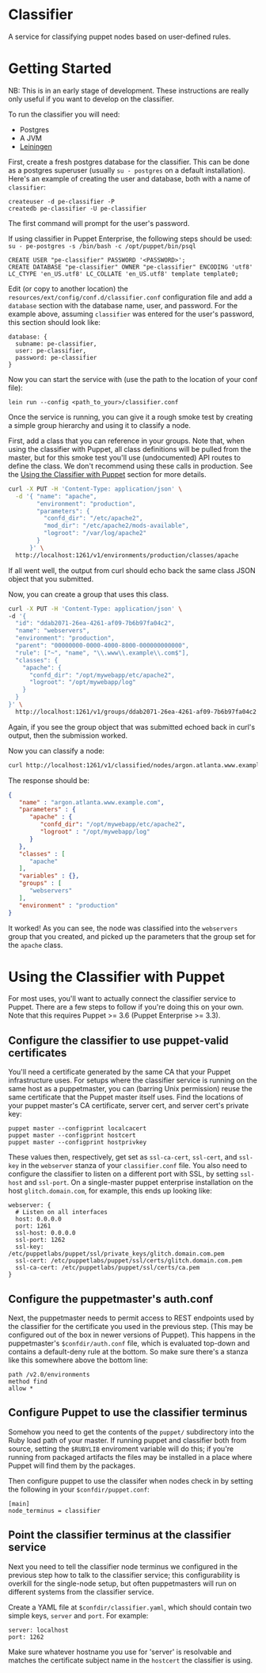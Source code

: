 # Classifier

A service for classifying puppet nodes based on user-defined rules.

# Getting Started

NB: This is in an early stage of development.
These instructions are really only useful if you want to develop on the classifier.

To run the classifier you will need:

* Postgres
* A JVM
* [Leiningen](http://leiningen.org)

First, create a fresh postgres database for the classifier.
This can be done as a postgres superuser (usually `su - postgres` on a default installation).
Here's an example of creating the user and database, both with a name of `classifier`:

```
createuser -d pe-classifier -P
createdb pe-classifier -U pe-classifier
```

The first command will prompt for the user's password.

If using classifier in Puppet Enterprise, the following steps should be used:
`su - pe-postgres -s /bin/bash -c /opt/puppet/bin/psql`

```
CREATE USER "pe-classifier" PASSWORD '<PASSWORD>';
CREATE DATABASE "pe-classifier" OWNER "pe-classifier" ENCODING 'utf8' LC_CTYPE 'en_US.utf8' LC_COLLATE 'en_US.utf8' template template0;
```

Edit (or copy to another location) the `resources/ext/config/conf.d/classifier.conf` configuration file and add a `database` section with the database name, user, and password.
For the example above, assuming `classifier` was entered for the user's password, this section should look like:

```
database: {
  subname: pe-classifier,
  user: pe-classifier,
  password: pe-classifier
}
```

Now you can start the service with (use the path to the location of your conf file):

```
lein run --config <path_to_your>/classifier.conf
```

Once the service is running, you can give it a rough smoke test by creating a simple group hierarchy and using it to classify a node.

First, add a class that you can reference in your groups.
Note that, when using the classifier with Puppet, all class definitions will be pulled from the master, but for this smoke test you'll use (undocumented) API routes to define the class. We don't recommend using these calls in production. See the [Using the Classifier with Puppet](#using-the-classifier-with-puppet) section for more details.

```sh
curl -X PUT -H 'Content-Type: application/json' \
  -d '{ "name": "apache",
        "environment": "production",
        "parameters": {
          "confd_dir": "/etc/apache2",
          "mod_dir": "/etc/apache2/mods-available",
          "logroot": "/var/log/apache2"
        }
      }' \
  http://localhost:1261/v1/environments/production/classes/apache
```

If all went well, the output from curl should echo back the same class JSON object that you submitted.

Now, you can create a group that uses this class.

```sh
curl -X PUT -H 'Content-Type: application/json' \
-d '{
  "id": "ddab2071-26ea-4261-af09-7b6b97fa04c2",
  "name": "webservers",
  "environment": "production",
  "parent": "00000000-0000-4000-8000-000000000000",
  "rule": ["~", "name", "\\.www\\.example\\.com$"],
  "classes": {
    "apache": {
      "confd_dir": "/opt/mywebapp/etc/apache2",
      "logroot": "/opt/mywebapp/log"
    }
  }
}' \
  http://localhost:1261/v1/groups/ddab2071-26ea-4261-af09-7b6b97fa04c2
```

Again, if you see the group object that was submitted echoed back in curl's output, then the submission worked.

Now you can classify a node:

```sh
curl http://localhost:1261/v1/classified/nodes/argon.atlanta.www.example.com
```

The response should be:

```json
{
   "name" : "argon.atlanta.www.example.com",
   "parameters" : {
      "apache" : {
         "confd_dir": "/opt/mywebapp/etc/apache2",
         "logroot" : "/opt/mywebapp/log"
      }
   },
   "classes" : [
      "apache"
   ],
   "variables" : {},
   "groups" : [
      "webservers"
   ],
   "environment" : "production"
}
```

It worked!
As you can see, the node was classified into the `webservers` group that you created, and picked up the parameters that the group set for the `apache` class.

# Using the Classifier with Puppet

For most uses, you'll want to actually connect the classifier service to Puppet. There are a few steps to follow if you're doing this on your own. Note that this requires Puppet >= 3.6 (Puppet Enterprise >= 3.3).

## Configure the classifier to use puppet-valid certificates

You'll need a certificate generated by the same CA that your Puppet infrastructure uses. For setups where the classifier service is running on the same host as a puppetmaster, you can (barring Unix permission) reuse the same certificate that the Puppet master itself uses.  Find the locations of your puppet master's CA certificate, server cert, and server cert's private key:

```
puppet master --configprint localcacert
puppet master --configprint hostcert
puppet master --configprint hostprivkey
```

These values then, respectively, get set as `ssl-ca-cert`, `ssl-cert`, and `ssl-key` in the `webserver` stanza of your `classifier.conf` file. You also need to configure the classifier to listen on a different port with SSL, by setting `ssl-host` and `ssl-port`. On a single-master puppet enterprise installation on the host `glitch.domain.com`, for example, this ends up looking like:

```
webserver: {
  # Listen on all interfaces
  host: 0.0.0.0
  port: 1261
  ssl-host: 0.0.0.0
  ssl-port: 1262
  ssl-key: /etc/puppetlabs/puppet/ssl/private_keys/glitch.domain.com.pem
  ssl-cert: /etc/puppetlabs/puppet/ssl/certs/glitch.domain.com.pem
  ssl-ca-cert: /etc/puppetlabs/puppet/ssl/certs/ca.pem
}
```

## Configure the puppetmaster's auth.conf

Next, the puppetmaster needs to permit access to REST endpoints used by the classifier for the certificate you used in the previous step. (This may be configured out of the box in newer versions of Puppet). This happens in the puppetmaster's `$confdir/auth.conf` file, which is evaluated top-down and contains a default-deny rule at the bottom. So make sure there's a stanza like this somewhere above the bottom line:

```
path /v2.0/environments
method find
allow *
```

## Configure Puppet to use the classifier terminus

Somehow you need to get the contents of the `puppet/` subdirectory into the Ruby load path of your master. If running puppet and classifier both from source, setting the `$RUBYLIB` enviroment variable will do this; if you're running from packaged artifacts the files may be installed in a place where Puppet will find them by the packages.

Then configure puppet to use the classifer when nodes check in by setting the following in your `$confdir/puppet.conf`:

```
[main]
node_terminus = classifier
```

## Point the classifier terminus at the classifier service

Next you need to tell the classifier node terminus we configured in the previous step how to talk to the classifier service; this configurability is overkill for the single-node setup, but often puppetmasters will run on different systems from the classifier service.

Create a YAML file at `$confdir/classifier.yaml`, which should contain two simple keys, `server` and `port`. For example:

```
server: localhost
port: 1262
```

Make sure whatever hostname you use for 'server' is resolvable and matches the certificate subject name in the `hostcert` the classifier is using.



